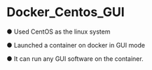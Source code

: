 # Docker_Centos_GUI

● Used CentOS as the linux system

● Launched a container on docker in GUI mode

● It can run any GUI software on the container.
